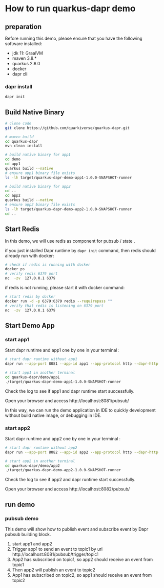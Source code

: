 # How to run quarkus-dapr demo

## preparation

Before running this demo, please ensure that you have the following software installed:

- jdk 11: GraalVM
- maven 3.8.*
- quarkus 2.8.0
- docker
- dapr cli

### dapr install

```bash
dapr init
```

## Build Native Binary

```bash
# clone code
git clone https://github.com/quarkiverse/quarkus-dapr.git

# maven build
cd quarkus-dapr
mvn clean install

# build native binary for app1
cd demo
cd app1
quarkus build --native
# ensure app1 binary file exists
ls -lh target/quarkus-dapr-demo-app1-1.0.0-SNAPSHOT-runner

# build native binary for app2
cd ..
cd app2
quarkus build --native
# ensure app2 binary file exists
ls -lh target/quarkus-dapr-demo-app2-1.0.0-SNAPSHOT-runner
cd ..
```

## Start Redis 

In this demo, we will use redis as component for pubsub / state . 

if you just installed Dapr runtime by `dapr init` command, then redis should already run with docker:

```bash
# check if redis is running with docker
docker ps
# verify redis 6379 port
nc  -zv  127.0.0.1 6379
```

if redis is not running, please start it with docker command:

```bash
# start redis by docker
docker run -d -p 6379:6379 redis --requirepass ""
# verify that redis is listening on 6379 port
nc  -zv  127.0.0.1 6379
```

## Start Demo App

### start app1

Start dapr runtime and app1 one by one in your terminal :

```bash
# start dapr runtime without app1
dapr run --app-port 8081 --app-id app1 --app-protocol http --dapr-http-port 3501 --dapr-grpc-port 50001 --components-path=./components

# start app1 in another terminal
cd quarkus-dapr/demo/app1
./target/quarkus-dapr-demo-app1-1.0.0-SNAPSHOT-runner
```

Check the log to see if app1 and dapr runtime start successfully. 

Open your browser and access http://localhost:8081/pubsub/

In this way, we can run the demo application in IDE to quickly development without build native image, or debugging in IDE.

### start app2

Start dapr runtime and app2 one by one in your terminal :

```bash
# start dapr runtime without app2
dapr run --app-port 8082 --app-id app2 --app-protocol http --dapr-http-port 3502 --dapr-grpc-port 50002 --components-path=./components

# start app2 in another terminal
cd quarkus-dapr/demo/app2
./target/quarkus-dapr-demo-app2-1.0.0-SNAPSHOT-runner
```

Check the log to see if app2 and dapr runtime start successfully.

Open your browser and access http://localhost:8082/pubsub/

## run demo

### pubsub demo

This demo will show how to publish event and subscribe event by Dapr pubsub building block.

1. start app1 and app2
2. Trigger app1 to send an event to topic1 by url http://localhost:8081/pubsub/trigger/topic1 
3. App2 has subscribed on topic1, so app2 should receive an event from topic1
4. Then app2 will publish an event to topic2 
5. App1 has subscribed on topic2, so app1 should receive an event from topic2


